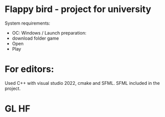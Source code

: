 # Flappy bird - project for university
System requirements:
- OC: Windows
/ Launch preparation:
- download folder game
- Open
- Play
# For editors:
Used C++ with visual studio 2022, cmake and SFML. SFML included in the project.
# GL HF
